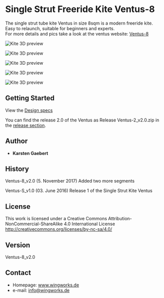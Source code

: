 # Single Strut Freeride Kite Ventus-8

The single strut tube kite Ventus in size 8sqm is a modern freeride kite. Easy to relaunch, suitable for beginners and experts.  
For more details and pics take a look at the ventus website: [Ventus-8](http://www.wingworks.de/kites/ventus/)

![Kite 3D preview](https://github.com/wingworks/Ventus-8/blob/master/quad_view.png)  

![Kite 3D preview](https://github.com/wingworks/Ventus-8/blob/master/Ventus-8_perspective.png)  

![Kite 3D preview](https://github.com/wingworks/Ventus-8/blob/master/Ventus-8_front.png)

![Kite 3D preview](https://github.com/wingworks/Ventus-8/blob/master/Ventus-8_bottom.png)

![Kite 3D preview](https://github.com/wingworks/Ventus-8/blob/master/Ventus-8_right.png)

## Getting Started

View the [Design specs](https://github.com/wingworks/Ventus-8/blob/master/Ventus_8.kite)

You can find the release 2.0 of the Ventus as Release Ventus-2_v2.0.zip in the [release section](https://github.com/wingworks/Ventus-8/releases).

## Author

* **Karsten Gaebert**

## History

Ventus-8_v2.0 (5. November 2017)
Added two more segments

Ventus-S_v1.0 (03. June 2016)
Release 1 of the Single Strut Kite Ventus


## License

This work is licensed under a Creative Commons Attribution-NonCommercial-ShareAlike 4.0 International License
http://creativecommons.org/licenses/by-nc-sa/4.0/


## Version
Ventus-8_v2.0


## Contact
* Homepage: www.wingworks.de
* e-mail: info@wingworks.de


